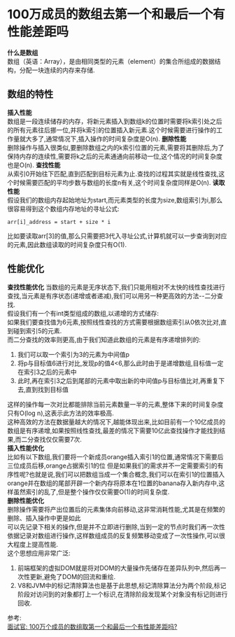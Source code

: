 # 100万成员的数组去第一个和最后一个有性能差距吗
**什么是数组**  
数组（英语：Array），是由相同类型的元素（element）的集合所组成的数据结构，分配一块连续的内存来存储.  
## 数组的特性
**插入性能**  
数组是一段连续储存的内存，将新元素插入到数组k的位置时需要将k索引处之后的所有元素往后挪一位,并将k索引的位置插入新元素.这个时候需要进行操作的工作量就大多了,通常情况下,插入操作的时间复杂度是O(n).
**删除性能**  
删除操作与插入很类似,要删除数组之内的k索引位置的元素,需要将其删除后,为了保持内存的连续性,需要将k之后的元素通通向前移动一位,这个情况的时间复杂度也是O(n).
**查找性能**  
从索引0开始往下匹配,直到匹配到目标元素为止.查找的过程其实就是线性查找,这个时候需要匹配的平均步数与数组的长度n有关,这个时间复杂度同样是O(n).
**读取性能**  
假设我们的数组内存起始地址为start,而元素类型的长度为size,数组索引为i,那么很容易得到这个数组内存地址的寻址公式:  
``` 
arr[i]_address = start + size * i
```
比如要读取arr[3]的值,那么只需要把3代入寻址公式,计算机就可以一步查询到对应的元素,因此数组读取的时间复杂度只有O(1).
## 性能优化
**查找性能优化**
当数组的元素是无序状态下,我们只能用相对不太快的线性查找进行查找,当元素是有序状态(递增或者递减),我们可以用另一种更高效的方法--二分查找.  
假设我们有一个有int类型组成的数组,以递增的方式储存:  
如果我们要查找值为6元素,按照线性查找的方式需要根据数组索引从0依次比对,直到碰到索引5的元素.  
而二分查找的效率则更高,由于我们知道此数组的元素是有序递增排列的:  
1. 我们可以取一个索引为3的元素为中间值p
2. 将p与目标值6进行对比,发现p的值4<6,那么此时由于是递增数组,目标值一定在索引3之后的元素中
3. 此时,再在索引3之后到尾部的元素中取出新的中间值p与目标值比对,再重复下去,直到找到目标值

这样的操作每一次对比都能排除当前元素数量一半的元素,整体下来的时间复杂度只有O(log n),这表示此方法的效率极高.  
这种高效的方法在数据量越大的情况下,越能体现出来,比如目前有一个10亿成员的数组是有序递增,如果按照线性查找,最差的情况下需要10亿此查找操作才能找到结果,而二分查找仅仅需要7次.  
**插入性能优化**  
比如有以下数组,我们要将一个新成员orange插入索引1的位置,通常情况下需要后三位成员后移,orange占据索引1的位
但是如果我们的需求并不一定需要索引的有序性呢?也就是说,我们可以把数组当成一个集合概念,我们可以在索引1的位置插入orange并在数组的尾部开辟一个新内存将原本在1位置的banana存入新内存中,这样虽然索引的乱了,但是整个操作仅仅需要O(1)的时间复杂度.  
**删除性能优化**  
删除操作需要将产出位置后的元素集体向前移动,这非常消耗性能,尤其是在频繁的删除、插入操作中更是如此   
可以先记录下相关的操作,但是并不立即进行删除,当到一定的节点时我们再一次性依据记录对数组进行操作,这样数组成员的反复频繁移动变成了一次性操作,可以很大程度上提高性能.  
这个思想应用非常广泛:  
1. 前端框架的虚拟DOM就是将对DOM的大量操作先储存在差异队列中,然后再一次性更新,避免了DOM的回流和重绘.
2. V8和JVM中的标记清除算法也是基于此思想,标记清除算法分为两个阶段,标记阶段对访问到的对象都打上一个标识,在清除阶段发现某个对象没有标记则进行回收.


参考:  
[面试官: 100万个成员的数组取第一个和最后一个有性能差距吗?](https://juejin.cn/post/6844903938068578311)
